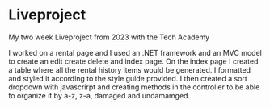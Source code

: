 # Liveproject
My two week Liveproject from 2023 with the Tech Academy

I worked on a rental page and I used an .NET framework and an MVC model to create an edit create delete and index page.
On the index page I created a table where all the rental history items would be generated. I formatted and styled it according to the style guide provided. I then created a sort dropdown 
with javascrirpt and creating methods in the controller to be able to organize it by a-z, z-a, damaged and undamamged.
